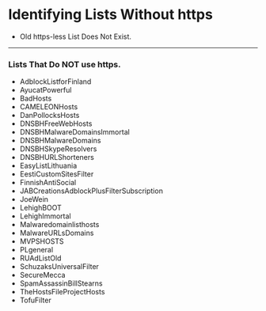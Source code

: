 # Identifying Lists Without https

* Old https-less List Does Not Exist.

___________________________________________________________________
### Lists That Do NOT use https.
* AdblockListforFinland
* AyucatPowerful
* BadHosts
* CAMELEONHosts
* DanPollocksHosts
* DNSBHFreeWebHosts
* DNSBHMalwareDomainsImmortal
* DNSBHMalwareDomains
* DNSBHSkypeResolvers
* DNSBHURLShorteners
* EasyListLithuania
* EestiCustomSitesFilter
* FinnishAntiSocial
* JABCreationsAdblockPlusFilterSubscription
* JoeWein
* LehighBOOT
* LehighImmortal
* Malwaredomainlisthosts
* MalwareURLsDomains
* MVPSHOSTS
* PLgeneral
* RUAdListOld
* SchuzaksUniversalFilter
* SecureMecca
* SpamAssassinBillStearns
* TheHostsFileProjectHosts
* TofuFilter
